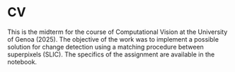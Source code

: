 # CV
This is the midterm for the course of Computational Vision at the University of Genoa (2025). The objective of the work was to implement a possible solution for change detection using a matching procedure between superpixels (SLIC). The specifics of the assignment are available in the notebook.

